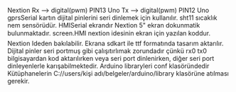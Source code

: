 Nextion Rx --> digital(pwm) PIN13 Uno 
        Tx --> digital(pwm) PIN12 Uno 
        gprsSerial kartın dijital pinlerini seri dinlemek için kullanılır.
        sht11 sıcaklık nem sensörüdür. 
        HMISerial ekrandır
        Nextion 5" ekran dokunmatik bulunmaktadır.
        screen.HMI nextion idesinin ekran için yazılan koddur. Nextion Ideden bakılabilir.
        Ekrana sdkart ile ttf formatında tasarım aktarılır.
        Dijital pinler seri portmuş gibi çalışıtırlımak zorundadır çünkü rx0 tx0 bilgisayardan kod aktarılırken veya seri port dinlenirken,
        diğer seri port dinleyenlerle karışabilmektedir.
Arduino libraryleri conf klasöründedir
Kütüphanelerin
C://users/kişi adı/belgeler/arduino/library klasörüne atılması gerekir.